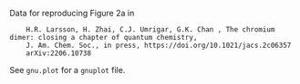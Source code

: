 Data for reproducing Figure 2a in 

        H.R. Larsson, H. Zhai, C.J. Umrigar, G.K. Chan , The chromium dimer: closing a chapter of quantum chemistry, 
        J. Am. Chem. Soc., in press, https://doi.org/10.1021/jacs.2c06357
        arXiv:2206.10738

See `gnu.plot` for a `gnuplot` file.
